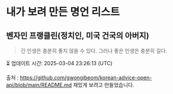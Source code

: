 # 내가 보려 만든 명언 리스트

##  벤자민 프랭클린(정치인, 미국 건국의 아버지)
> 긴 인생은 충분히 좋지 않을 수 있다. 그러나 좋은 인생은 충분히 길다.


⏳ 업데이트 시간: 2025-03-04 23:26:13 (UTC)

출처 : https://github.com/gwongibeom/korean-advice-open-api/blob/main/README.md
재밌게 보려고 만들었습니다.
